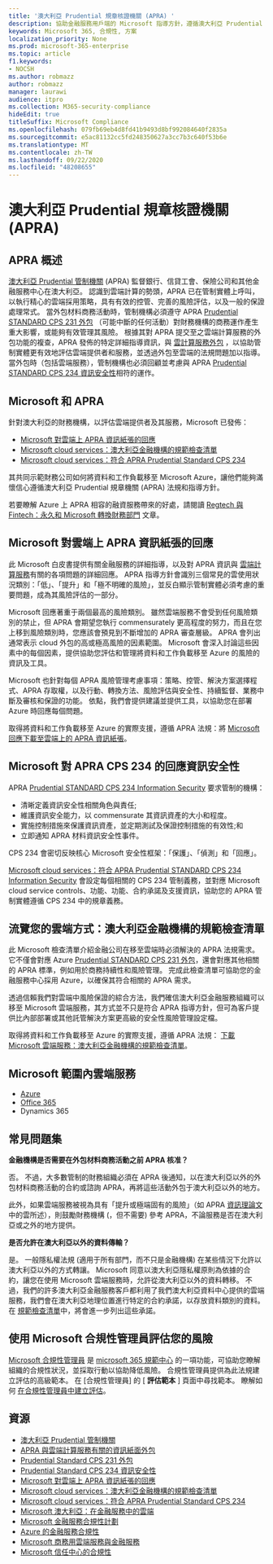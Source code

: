 ```yaml
---
title: '澳大利亞 Prudential 規章核證機關 (APRA) '
description: 協助金融服務用戶端的 Microsoft 指導方針，遵循澳大利亞 Prudential 規章機關的外包標準。
keywords: Microsoft 365, 合規性, 方案
localization_priority: None
ms.prod: microsoft-365-enterprise
ms.topic: article
f1.keywords:
- NOCSH
ms.author: robmazz
author: robmazz
manager: laurawi
audience: itpro
ms.collection: M365-security-compliance
hideEdit: true
titleSuffix: Microsoft Compliance
ms.openlocfilehash: 079fb69eb4d8fd41b9493d8bf992084640f2835a
ms.sourcegitcommit: e5ac81132cc5fd248350627a3cc7b3c640f53b6e
ms.translationtype: MT
ms.contentlocale: zh-TW
ms.lasthandoff: 09/22/2020
ms.locfileid: "48208655"
---
```

# <a name="australian-prudential-regulation-authority-apra"></a>澳大利亞 Prudential 規章核證機關 (APRA) 

## <a name="apra-overview"></a>APRA 概述

[澳大利亞 Prudential 管制機關](https://www.apra.gov.au/) (APRA) 監督銀行、信貸工會、保險公司和其他金融服務中心在澳大利亞。 認識到雲端計算的勢頭，APRA 已在管制實體上呼叫，以執行精心的雲端採用策略，具有有效的控管、完善的風險評估，以及一般的保證處理常式。 當外包材料商務活動時，管制機構必須遵守 APRA [Prudential STANDARD CPS 231 外包](https://www.apra.gov.au/sites/default/files/Prudential-Standard-CPS-231-Outsourcing-%28July-2017%29.pdf) （可能中斷的任何活動）對財務機構的商務運作產生重大影響，或能夠有效管理其風險。 根據其對 APRA 提交至之雲端計算服務的外包功能的複查，APRA 發佈的特定詳細指導資訊，與 [雲計算服務外包](https://www.apra.gov.au/sites/default/files/information_paper_-_outsourcing_involving_cloud_computing_services.pdf) ，以協助管制實體更有效地評估雲端提供者和服務，並透過外包至雲端的法規問題加以指導。  當外包時（包括雲端服務），管制機構也必須回顧並考慮與 APRA [Prudential STANDARD CPS 234 資訊安全性](https://www.legislation.gov.au/Details/F2018L01745)相符的運作。

## <a name="microsoft-and-apra"></a>Microsoft 和 APRA

針對澳大利亞的財務機構，以評估雲端提供者及其服務，Microsoft 已發佈：

- [Microsoft 對雲端上 APRA 資訊紙張的回應](https://aka.ms/navigatecloudaustralia) 
- [Microsoft cloud services：澳大利亞金融機構的規範檢查清單](https://www.microsoft.com/cms/api/am/binary/RE3ez0C)
- [Microsoft cloud services：符合 APRA Prudential Standard CPS 234](https://query.prod.cms.rt.microsoft.com/cms/api/am/binary/RE2OsZg)

其共同示範財務公司如何將資料和工作負載移至 Microsoft Azure，讓他們能夠滿懷信心遵循澳大利亞 Prudential 規章機關 (APRA) 法規和指導方針。

若要瞭解 Azure 上 APRA 相容的融資服務帶來的好處，請閱讀 [Regtech 與 Fintech：永久和 Microsoft 轉換財務部門](https://news.microsoft.com/en-au/features/regtech-meets-fintech-perpetual-microsoft-transform-finance-sector/) 文章。

## <a name="microsoft-response-to-the-apra-information-paper-on-cloud"></a>Microsoft 對雲端上 APRA 資訊紙張的回應

此 Microsoft 白皮書提供有關金融服務的詳細指導，以及對 APRA 資訊與 [雲端計算服務](https://www.apra.gov.au/sites/default/files/information_paper_-_outsourcing_involving_cloud_computing_services.pdf)有關的各項問題的詳細回應。 APRA 指導方針會識別三個常見的雲使用狀況類別：「低」、「提升」和「極不明確的風險」，並反白顯示管制實體必須考慮的重要問題，成為其風險評估的一部分。

Microsoft 回應著重于兩個最高的風險類別。 雖然雲端服務不會受到任何風險類別的禁止，但 APRA 會期望您執行 commensurately 更高程度的努力，而且在您上移到風險類別時，您應該會預見到不斷增加的 APRA 審查層級。 APRA 會列出通常表示 cloud 外包的高或極高風險的因素範圍。 Microsoft 會深入討論這些因素中的每個因素，提供協助您評估和管理將資料和工作負載移至 Azure 的風險的資訊及工具。

Microsoft 也針對每個 APRA 風險管理考慮事項：策略、控管、解決方案選擇程式、APRA 存取權，以及行動、轉換方法、風險評估與安全性、持續監督、業務中斷及審核和保證的功能。 依點，我們會提供建議並提供工具，以協助您在部署 Azure 時回應每個問題。

取得將資料和工作負載移至 Azure 的實際支援，遵循 APRA 法規：將 [Microsoft 回應下載至雲端上的 APRA 資訊紙張](https://aka.ms/navigatecloudaustralia)。

## <a name="microsoft-response-to-the-apra-cps-234-on-information-security"></a>Microsoft 對 APRA CPS 234 的回應資訊安全性

APRA [Prudential STANDARD CPS 234 Information Security](https://www.legislation.gov.au/Details/F2018L01745) 要求管制的機構：

- 清晰定義資訊安全性相關角色與責任;
- 維護資訊安全能力，以 commensurate 其資訊資產的大小和程度。
- 實施控制措施來保護資訊資產，並定期測試及保證控制措施的有效性;和
- 立即通知 APRA 材料資訊安全性事件。

CPS 234 會密切反映核心 Microsoft 安全性框架：「保護」、「偵測」和「回應」。

[Microsoft cloud services：符合 APRA Prudential STANDARD CPS 234 Information Security](https://query.prod.cms.rt.microsoft.com/cms/api/am/binary/RE2OsZg) 會設定每個相關的 CPS 234 管制義務，並對應 Microsoft cloud service controls、功能、功能、合約承諾及支援資訊，協助您的 APRA 管制實體遵循 CPS 234 中的規章義務。

## <a name="navigating-your-way-to-the-cloud-a-compliance-checklist-for-financial-institutions-in-australia"></a>流覽您的雲端方式：澳大利亞金融機構的規範檢查清單

此 Microsoft 檢查清單介紹金融公司在移至雲端時必須解決的 APRA 法規需求。 它不僅會對應 Azure [Prudential STANDARD CPS 231 外包](https://www.apra.gov.au/sites/default/files/Prudential-Standard-CPS-231-Outsourcing-%28July-2017%29.pdf)，還會對應其他相關的 APRA 標準，例如用於商務持續性和風險管理。 完成此檢查清單可協助您的金融服務中心採用 Azure，以確保其符合相關的 APRA 需求。

透過信賴我們對雲端中風險保證的綜合方法，我們確信澳大利亞金融服務組織可以移至 Microsoft 雲端服務，其方式並不只是符合 APRA 指導方針，但可為客戶提供比內部部署或其他託管解決方案更高級的安全性風險管理設定檔。

取得將資料和工作負載移至 Azure 的實際支援，遵循 APRA 法規： [下載 Microsoft 雲端服務：澳大利亞金融機構的規範檢查清單](https://www.microsoft.com/cms/api/am/binary/RE3ez0C)。

## <a name="microsoft-in-scope-cloud-services"></a>Microsoft 範圍內雲端服務

- [Azure](https://aka.ms/AzureCompliance)
- [Office 365](https://go.microsoft.com/fwlink/p/?LinkID=2077751)
- Dynamics 365

## <a name="frequently-asked-questions"></a>常見問題集

**金融機構是否需要在外包材料商務活動之前 APRA 核准？**

否。 不過，大多數管制的財務組織必須在 APRA 後通知，以在澳大利亞以外的外包材料商務活動的合約或諮詢 APRA，再將這些活動外包于澳大利亞以外的地方。

此外，如果雲端服務被視為具有「提升或極端固有的風險」（如 APRA [資訊理論文](https://www.apra.gov.au/sites/default/files/information_paper_-_outsourcing_involving_cloud_computing_services.pdf)中的雲所述），則鼓勵財務機構 (，但不需要) 參考 APRA，不論服務是否在澳大利亞或之外的地方提供。

**是否允許在澳大利亞以外的資料傳輸？**

是。 一般隱私權法規 (適用于所有部門，而不只是金融機構) 在某些情況下允許以澳大利亞以外的方式轉讓。 Microsoft 同意以澳大利亞隱私權原則為依據的合約，讓您在使用 Microsoft 雲端服務時，允許從澳大利亞以外的資料轉移。 不過，我們的許多澳大利亞金融服務客戶都利用了我們澳大利亞資料中心提供的雲端服務，我們會在澳大利亞地理位置進行特定的合約承諾，以存放資料類別的資料。 在 [規範檢查清單](https://www.microsoft.com/cms/api/am/binary/RE3ez0C)中，將會進一步列出這些承諾。

## <a name="use-microsoft-compliance-manager-to-assess-your-risk"></a>使用 Microsoft 合規性管理員評估您的風險

[Microsoft 合規性管理員](compliance-manager.md) 是 [microsoft 365 規範中心](microsoft-365-compliance-center.md) 的一項功能，可協助您瞭解組織的合規性狀況，並採取行動以協助降低風險。 合規性管理員提供為此法規建立評估的高級範本。 在 [合規性管理員] 的 [ **評估範本** ] 頁面中尋找範本。 瞭解如何 [在合規性管理員中建立評估](compliance-manager-assessments.md)。

## <a name="resources"></a>資源

- [澳大利亞 Prudential 管制機關](https://www.apra.gov.au/)
- [APRA 與雲端計算服務有關的資訊紙面外包](https://www.apra.gov.au/sites/default/files/information_paper_-_outsourcing_involving_cloud_computing_services.pdf)
- [Prudential Standard CPS 231 外包](https://www.apra.gov.au/sites/default/files/Prudential-Standard-CPS-231-Outsourcing-%28July-2017%29.pdf)
- [Prudential Standard CPS 234 資訊安全性](https://www.legislation.gov.au/Details/F2018L01745)
- [Microsoft 對雲端上 APRA 資訊紙張的回應](https://aka.ms/navigatecloudaustralia)
- [Microsoft cloud services：澳大利亞金融機構的規範檢查清單](https://www.microsoft.com/cms/api/am/binary/RE3ez0C)
- [Microsoft cloud services：符合 APRA Prudential Standard CPS 234](https://query.prod.cms.rt.microsoft.com/cms/api/am/binary/RE2OsZg)
- [Microsoft 澳大利亞：在金融服務中的雲端](https://www.microsoft.com/en-sg/apac/trustedcloud/australia-financial-service.aspx)
- [Microsoft 金融服務合規性計劃](https://www.microsoft.com/download/details.aspx?id=55332)
- [Azure 的金融服務合規性](https://azure.microsoft.com/resources/videos/azurecon-2015-financial-services-compliance-in-azure/)
- [Microsoft 商務用雲端服務與金融服務](https://www.microsoft.com/trustcenter/cloudservices/financialservices)
- [Microsoft 信任中心的合規性](https://www.microsoft.com/trust-center/compliance/compliance-overview)
